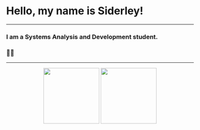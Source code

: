 <h1>Hello, my name is Siderley!</h1>

-------

### I am a Systems Analysis and Development student.
### 🤠🔺

-------

<div align="center">
<img height="150em" src="https://github-readme-stats.vercel.app/api?username=Siidozo&show_icons=true&theme=synthwave" /> 
<img height="150em" src="https://github-readme-stats.vercel.app/api/top-langs/?username=Siidozo&layout=compact&theme=synthwave" />
</div>
